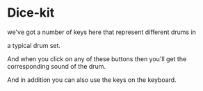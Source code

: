 # Dice-kit
we've got a number of keys here that represent different drums in

a typical drum set.

And when you click on any of these buttons then you'll get the corresponding sound of the drum.

And in addition you can also use the keys on the keyboard.
